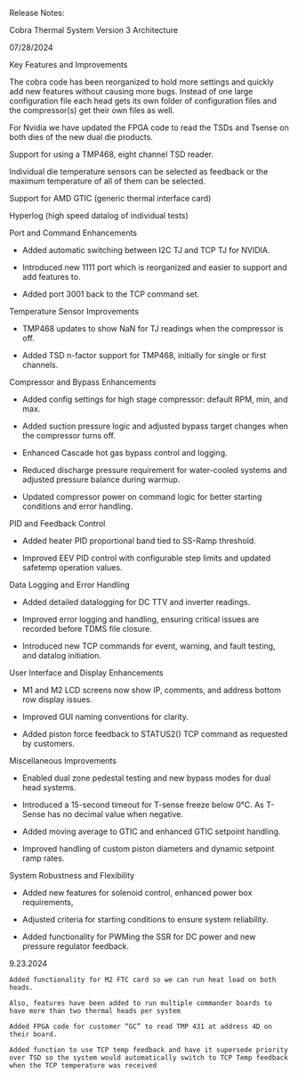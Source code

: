 Release Notes: 

Cobra Thermal System Version 3 Architecture   

07/28/2024 

Key Features and Improvements 

The cobra code has been reorganized to hold more settings and quickly add new features without causing more bugs. Instead of one large configuration file each head gets its own folder of configuration files and the compressor(s) get their own files as well. 

For Nvidia we have updated the FPGA code to read the TSDs and Tsense on both dies of the new dual die products.  

Support for using a TMP468, eight channel TSD reader. 

Individual die temperature sensors can be selected as feedback or the maximum temperature of all of them can be selected. 

Support for AMD GTIC (generic thermal interface card) 

Hyperlog (high speed datalog of individual tests) 

 

Port and Command Enhancements 

- Added automatic switching between I2C TJ and TCP TJ for NVIDIA. 

- Introduced new 1111 port which is reorganized and easier to support and add features to.  

- Added port 3001 back to the TCP command set. 

  

Temperature Sensor Improvements 

- TMP468 updates to show NaN for TJ readings when the compressor is off. 

- Added TSD n-factor support for TMP468, initially for single or first channels. 

  

 Compressor and Bypass Enhancements 

- Added config settings for high stage compressor: default RPM, min, and max. 

- Added suction pressure logic and adjusted bypass target changes when the compressor turns off. 

- Enhanced Cascade hot gas bypass control and logging. 

- Reduced discharge pressure requirement for water-cooled systems and adjusted pressure balance during warmup. 

- Updated compressor power on command logic for better starting conditions and error handling. 

  

PID and Feedback Control 

- Added heater PID proportional band tied to SS-Ramp threshold. 

- Improved EEV PID control with configurable step limits and updated safetemp operation values. 

  

Data Logging and Error Handling 

- Added detailed datalogging for DC TTV and inverter readings. 

- Improved error logging and handling, ensuring critical issues are recorded before TDMS file closure. 

- Introduced new TCP commands for event, warning, and fault testing, and datalog initiation. 

  

User Interface and Display Enhancements 

- M1 and M2 LCD screens now show IP, comments, and address bottom row display issues. 

- Improved GUI naming conventions for clarity. 

- Added piston force feedback to STATUS2() TCP command as requested by customers. 

  

Miscellaneous Improvements 

- Enabled dual zone pedestal testing and new bypass modes for dual head systems. 

- Introduced a 15-second timeout for T-sense freeze below 0°C. As T-Sense has no decimal value when negative. 

- Added moving average to GTIC and enhanced GTIC setpoint handling. 

- Improved handling of custom piston diameters and dynamic setpoint ramp rates. 

  

System Robustness and Flexibility 

- Added new features for solenoid control, enhanced power box requirements,  

- Adjusted criteria for starting conditions to ensure system reliability. 

- Added functionality for PWMing the SSR for DC power and new pressure regulator feedback. 

 

9.23.2024  

    Added functionality for M2 FTC card so we can run heat load on both heads. 

    Also, features have been added to run multiple commander boards to have more than two thermal heads per system 

    Added FPGA code for customer “GC” to read TMP 431 at address 4D on their board. 

    Added function to use TCP temp feedback and have it supersede priority over TSD so the system would automatically switch to TCP Temp feedback when the TCP temperature was received 
